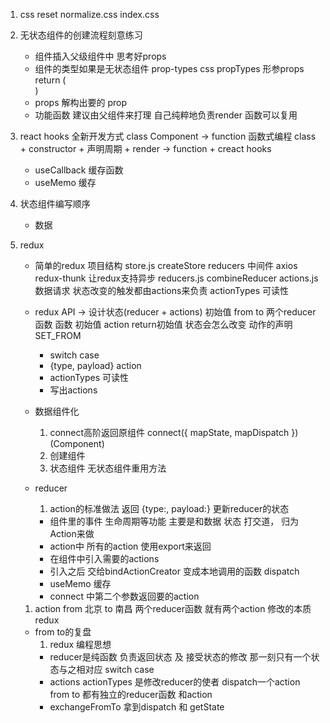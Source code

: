 1. css reset
    normalize.css
    index.css

2. 无状态组件的创建流程刻意练习
    - 组件插入父级组件中 思考好props
    - 组件的类型如果是无状态组件
        prop-types css propTypes
        形参props
        return (<div></div>)
    - props 解构出要的 prop
    - 功能函数 建议由父组件来打理 自己纯粹地负责render
        函数可以复用

3. react hooks 全新开发方式
    class Component -> function
    函数式编程
    class + constructor + 声明周期 + render -> function + creact hooks
    - useCallback 缓存函数
    - useMemo 缓存


4. 状态组件编写顺序
    - 数据

5. redux
    - 简单的redux 项目结构
     store.js  createStore reducers
        中间件 axios  redux-thunk 让redux支持异步
     reducers.js  combineReducer
     actions.js  数据请求 状态改变的触发都由actions来负责
        actionTypes 可读性
    - redux API -> 设计状态(reducer + actions)
        初始值 from to  两个reducer函数
        函数 初始值 action return初始值
        状态会怎么改变 动作的声明 SET_FROM
        - switch case
        - {type, payload} action
        - actionTypes 可读性
        - 写出actions

    - 数据组件化
        1. connect高阶返回原组件
            connect({
                mapState,
                mapDispatch
            })(Component)
        2. 创建组件
        3. 状态组件 无状态组件重用方法

    - reducer
        1. action的标准做法
        返回 {type:, payload:} 更新reducer的状态
        - 组件里的事件 生命周期等功能 主要是和数据 状态 打交道， 归为Action来做
        - action中 所有的action 使用export来返回
        - 在组件中引入需要的actions
        - 引入之后 交给bindActionCreator  变成本地调用的函数 dispatch
        - useMemo 缓存
        - connect 中第二个参数返回要的action


    1. action 
        from 北京
        to 南昌
        两个reducer函数 就有两个action
        修改的本质 redux

    - from to的复盘
        1. redux 编程思想
        - reducer是纯函数 负责返回状态 及 接受状态的修改 那一刻只有一个状态与之相对应 switch case
        - actions actionTypes 是修改reducer的使者 dispatch一个action
        from to 都有独立的reducer函数 和action
        - exchangeFromTo 拿到dispatch 和 getState